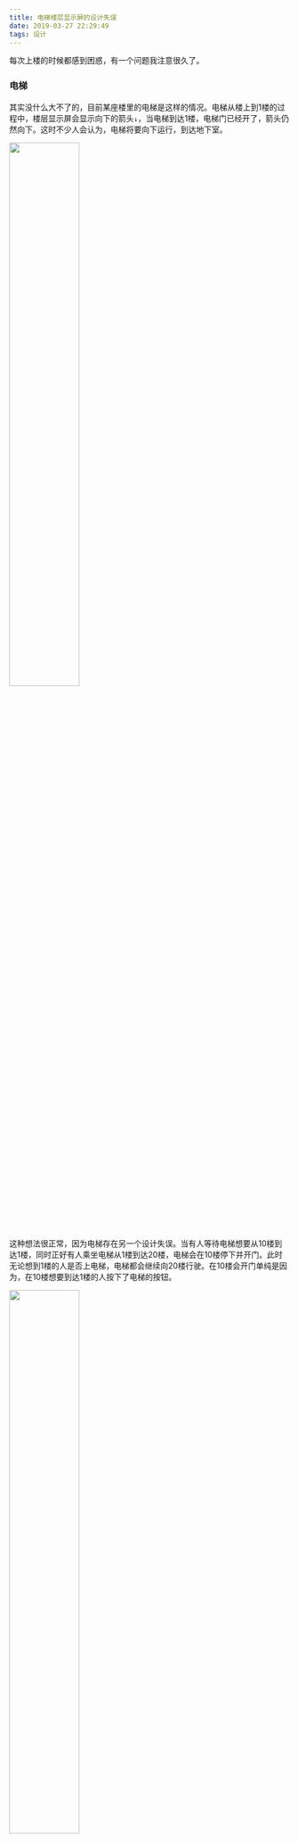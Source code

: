 ```yaml
---
title: 电梯楼层显示屏的设计失误
date: 2019-03-27 22:29:49
tags: 设计
---
```


每次上楼的时候都感到困惑，有一个问题我注意很久了。

### 电梯

其实没什么大不了的，目前某座楼里的电梯是这样的情况。电梯从楼上到1楼的过程中，楼层显示屏会显示向下的箭头`↓`，当电梯到达1楼，电梯门已经开了，箭头仍然向下。这时不少人会认为，电梯将要向下运行，到达地下室。

<img src="f1.png" width="50%" height="50%">

这种想法很正常，因为电梯存在另一个设计失误。当有人等待电梯想要从10楼到达1楼，同时正好有人乘坐电梯从1楼到达20楼，电梯会在10楼停下并开门。此时无论想到1楼的人是否上电梯，电梯都会继续向20楼行驶。在10楼会开门单纯是因为，在10楼想要到达1楼的人按下了电梯的按钮。

<img src="f10.png" width="50%" height="50%">

正因为电梯向上行驶的这种行为，很容易让人推测，电梯向下行驶也会存在这样的行为。在1楼看到箭头向下，以为电梯本是要到地下室，因为按了电梯的按钮，或正好有人在这一层出电梯，门就开了。然而事实是，箭头只是保留了之前电梯运行的状态（向下），至于接下来是向上还是向下，要看第一个进入电梯的人按了哪个楼层。

并非（绝不是）所有的电梯都这样。正确的做法应该是，当电梯没有运行任务时，显示屏不显示箭头，或者显示置空（--）之类的内容。

### 程序

当一个任务执行结束（电梯运行结束），应该把任务的标志位重置到初始状态（箭头置空）。这样的逻辑在程序里很常见，不管是UI还是内存，用户不可信，GC亦不可信，手动回收大法好。今天就踩了一个坑 :)

坑很简单，一句话就能表达：循环里执行SQL语句，Statement对象没关闭。

坑虽然简单，但在生产环境上影响了正常的业务操作。DB2的默认限制为1400-，之后就会报错。开发的时候要小心，自测的时候也应该注意大量数据的情况。此类错误，希望以后不要再犯！

